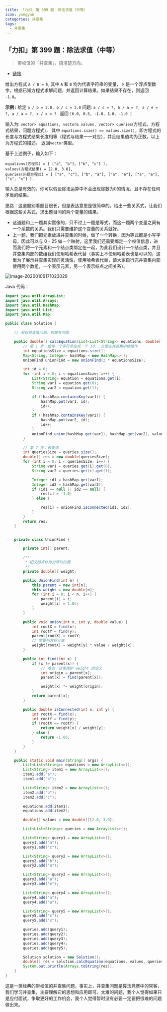 ```yaml
---
title: 「力扣」第 399 题：除法求值（中等）
icon: yongyan
categories: 并查集
tags:
  - 并查集
---
```


## 「力扣」第 399 题：除法求值（中等）

> 带权值的「并查集」，搞清楚方向。

+ [链接](https://leetcode-cn.com/problems/longest-consecutive-sequence/)

给出方程式 `A / B = k`, 其中 `A` 和 `B` 均为代表字符串的变量， `k` 是一个浮点型数字。根据已知方程式求解问题，并返回计算结果。如果结果不存在，则返回 `-1.0`。

**示例 :**
给定 `a / b = 2.0, b / c = 3.0`
问题: `a / c = ?, b / a = ?, a / e = ?, a / a = ?, x / x = ? `
返回 `[6.0, 0.5, -1.0, 1.0, -1.0 ]`

输入为: `vector> equations, vector& values, vector> queries`(方程式，方程式结果，问题方程式)， 其中 `equations.size() == values.size()`，即方程式的长度与方程式结果长度相等（程式与结果一一对应），并且结果值均为正数。以上为方程式的描述。 返回`vector`类型。

基于上述例子，输入如下：

```
equations(方程式) = [ ["a", "b"], ["b", "c"] ],
values(方程式结果) = [2.0, 3.0],
queries(问题方程式) = [ ["a", "c"], ["b", "a"], ["a", "e"], ["a", "a"], ["x", "x"] ]. 
```

输入总是有效的。你可以假设除法运算中不会出现除数为0的情况，且不存在任何矛盾的结果。



思路：这道题别看题目很长，但是表达意思是很简单的。给出一些关系式，让我们根据这些关系式，求出题目问的两个变量的结果。

+ 这道题和上一题其实蛮像的，只不过上一题是等式，而这一题两个变量之间有一个系数的关系。我们只需要维护这个变量的关系就好。
+ 上一题，我们把元素放进并查集的时候，做了一个转换，因为等式都是小写字母，因此可以与 0 - 25 做一个映射，这里我们还需要绑定一个权值信息，进而我们将一个元素和一个结点类绑定在一起，为此我们设计一个结点类，并且并查集内部的数组我们使用哈希表代替（事实上不使用哈希表也是可以的，这里为了展示并查集实现的灵活性，使用哈希表代替，请大家自行完并查集内部使用两个数组，一个表示元素，另一个表示结点之间关系）。

![image-20200106171023029](https://tva1.sinaimg.cn/large/006tNbRwly1gamygdg8icj315m0lsq5j.jpg)

Java 代码：

```java
import java.util.ArrayList;
import java.util.Arrays;
import java.util.HashMap;
import java.util.List;
import java.util.Map;

public class Solution {

    // 带权并查集问题，构建有向图

    public double[] calcEquation(List<List<String>> equations, double[] values, List<List<String>> queries) {
        // 第 1 步：给每一个字符串生成一个 id ，方便在并查集中做操作
        int equationsSize = equations.size();
        Map<String, Integer> hashMap = new HashMap<>();
        UnionFind unionFind = new UnionFind(2 * equationsSize);

        int id = 0;
        for (int i = 0; i < equationsSize; i++) {
            List<String> equation = equations.get(i);
            String var1 = equation.get(0);
            String var2 = equation.get(1);

            if (!hashMap.containsKey(var1)) {
                hashMap.put(var1, id);
                id++;
            }
            if (!hashMap.containsKey(var2)) {
                hashMap.put(var2, id);
                id++;
            }
            unionFind.union(hashMap.get(var1), hashMap.get(var2), values[i]);
        }

        // 第 2 步：做查询
        int queriesSize = queries.size();
        double[] res = new double[queriesSize];
        for (int i = 0; i < queriesSize; i++) {
            String var1 = queries.get(i).get(0);
            String var2 = queries.get(i).get(1);

            Integer id1 = hashMap.get(var1);
            Integer id2 = hashMap.get(var2);
            if (id1 == null || id2 == null) {
                res[i] = -1.0;
            } else {

                res[i] = unionFind.isConnected(id1, id2);
            }
        }
        return res;
    }


    private class UnionFind {

        private int[] parent;

        /**
         * 把父结点作为分母时的商
         */
        private double[] weight;

        public UnionFind(int n) {
            this.parent = new int[n];
            this.weight = new double[n];
            for (int i = 0; i < n; i++) {
                parent[i] = i;
                weight[i] = 1.0d;
            }
        }

        public void union(int x, int y, double value) {
            int rootX = find(x);
            int rootY = find(y);
            parent[rootX] = rootY;
            // 需要列方程计算
            weight[rootX] = weight[y] * value / weight[x];
        }

        public int find(int x) {
            if (x != parent[x]) {
                // 难点：这里维护 weight 的定义
                int origin = parent[x];
                parent[x] = find(parent[x]);

                weight[x] *= weight[origin];
            }
            return parent[x];
        }

        public double isConnected(int x, int y) {
            int rootX = find(x);
            int rootY = find(y);
            if (rootX == rootY) {
                return weight[x] / weight[y];
            } else {
                return -1.0d;
            }
        }
    }

    public static void main(String[] args) {
        List<List<String>> equations = new ArrayList<>();
        List<String> item1 = new ArrayList<>();
        item1.add("a");
        item1.add("b");

        List<String> item2 = new ArrayList<>();
        item2.add("b");
        item2.add("c");

        equations.add(item1);
        equations.add(item2);

        double[] values = new double[]{2.0, 3.0};

        List<List<String>> queries = new ArrayList<>();

        List<String> query1 = new ArrayList<>();
        query1.add("a");
        query1.add("c");

        List<String> query2 = new ArrayList<>();
        query2.add("b");
        query2.add("a");

        List<String> query3 = new ArrayList<>();
        query3.add("a");
        query3.add("e");

        List<String> query4 = new ArrayList<>();
        query4.add("a");
        query4.add("a");

        List<String> query5 = new ArrayList<>();
        query5.add("x");
        query5.add("x");

        queries.add(query1);
        queries.add(query2);
        queries.add(query3);
        queries.add(query4);
        queries.add(query5);

        Solution solution = new Solution();
        double[] res = solution.calcEquation(equations, values, queries);
        System.out.println(Arrays.toString(res));
    }
}
```

这是一类经典的带权值的并查集问题，事实上，并查集问题是算法竞赛中的常客，我们学习并查集，主要理解它的思想和应用即可。太难的问题，我个人觉得如果只是应付面试，争取更好的工作机会，我个人觉得暂时没有必要一定要把很难的问题做出来。



